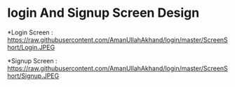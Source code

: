 # login And Signup Screen Design

*Login Screen : 
https://raw.githubusercontent.com/AmanUllahAkhand/login/master/ScreenShort/Login.JPEG

*Signup Screen : 
https://raw.githubusercontent.com/AmanUllahAkhand/login/master/ScreenShort/Signup.JPEG



